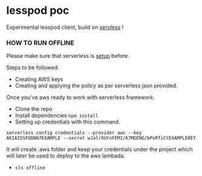 # lesspod poc

   Experimental lesspod client, build on [servless](https://serverless.com/) !

### HOW TO RUN OFFLINE

Please make sure that serverless is [setup](https://serverless.com/framework/docs/providers/aws/guide/credentials/) before. 

Steps to be followed:

- Creating AWS keys
- Creating and applying the policy as per serverless json provided.

Once you've aws ready to work with serverless framework.

- Clone the repo
- Install dependencies `npm install`
- Setting up credentials with this command.
```
serverless config credentials --provider aws --key AKIAIOSFODNN7EXAMPLE --secret wJalrXUtnFEMI/K7MDENG/bPxRfiCYEXAMPLEKEY

```
It will create .aws folder and keep your credentials under the project which will later be used to deploy to the aws lambada.

- `sls offline`
